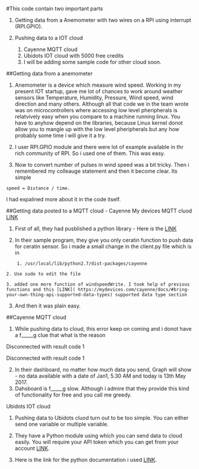 #This code contain two important parts

1. Getting data from a Anemometer with two wires on a RPI using interrupt (RPI.GPIO).

2. Pushing data to a IOT cloud 
    1. Cayenne MQTT cloud 
    2. Ubidots IOT cloud with 5000 free credits
    3. I will be adding some sample code for other cloud soon.  
 

##Getting data from a anemometer 
1. Anemometer is a device which measure wind speed. Working in my present IOT startup, gave me lot of chances to work around weather sensors like Temperature, Humidity, Pressure, Wind speed, wind direction and many others. Although all that code we in the team wrote was on microcontrollers where accessing low level pheripherals is relatvively easy when you compare to a machine running linux. You have to anyhow depend on the libraries, because Linux kernel donot allow you to mangle up with the low level pheripherals but any how probably some time i will give it a try.
 
2. I user RPI.GPIO module and there were lot of example available in thr rich community of RPI. So i used one of them. This was easy. 

3. Now to convert number of pulses in wind speed was a bit tricky. Then i remembered my colleauge statement and then it become clear. Its simple 
```
speed = Distance / time.
```
 I had expalined more about it in the code itself. 


##Getting data posted to a MQTT cloud - Cayenne My devices MQTT cluod [LINK](https://mydevices.com/)

1. First of all, they had pusblished a python library - Here is the [LINK](https://github.com/myDevicesIoT/Cayenne-MQTT-Python)

2. In their sample program, they give you only ceratin function to push data for ceratin sensor. So i made a small change in the client.py file which is in 
```
    1. /usr/local/lib/python2.7/dist-packages/cayenne
```
    2. Use sudo to edit the file 

    3. added one more function of windspeedWrite. I took help of previous functions and this [LINK]( https://mydevices.com/cayenne/docs/#bring-your-own-thing-api-supported-data-types) supported data type section 

3. And then it was plain easy. 


##Cayenne MQTT cloud 

1. While pushing data to cloud, this error keep on coming and i donot have a f_____g clue that what is the reason

Disconnected with result code 1

Disconnected with result code 1

2. In their dashboard, no matter how much data you send, Graph will show - no data available with a date of Jan1, 5.30 AM and today is 13th May 2017. 
3. Dahsboard is f_____g slow. Although i admire that they provide this kind of functionality for free and you call me greedy. 

Ubidots IOT cloud
1. Pushing data to Ubidots cluod turn out to be too simple. You can either send one variable or multiple variable. 
2. They have a Python module using which you can send data to cloud easily. You will require your API token which you can get from your account [LINK]( https://ubidots.com/docs/index.html#send-one-value-to-ubidots).
  
3. Here is the link for the python documentation i used [LINK](http://help.ubidots.com/connect-your-devices/connect-the-raspberry-pi-with-ubidots).
    



